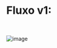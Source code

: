 <h1>Fluxo v1:</h1>

<br>

![image](https://github.com/user-attachments/assets/aad96115-d5b1-44ac-98e7-14c958da7070)
